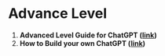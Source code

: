 # Advance Level

1. **Advanced Level Guide for ChatGPT ([link](https://youtu.be/bB7xkRsEq-g))**
2. **How to Build your own ChatGPT ([link](https://youtu.be/qwM23_kF4v4))**